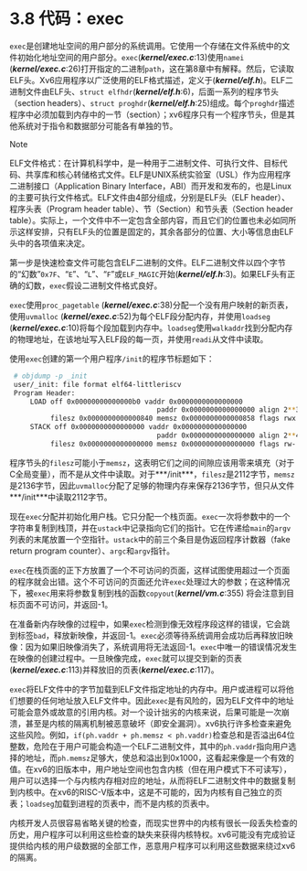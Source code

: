 # 3.8 代码：exec

`exec`是创建地址空间的用户部分的系统调用。它使用一个存储在文件系统中的文件初始化地址空间的用户部分。`exec`(***kernel/exec.c***:13)使用`namei` (***kernel/exec.c***:26)打开指定的二进制`path`，这在第8章中有解释。然后，它读取ELF头。Xv6应用程序以广泛使用的ELF格式描述，定义于(***kernel/elf.h***)。ELF二进制文件由ELF头、`struct elfhdr`(***kernel/elf.h***:6)，后面一系列的程序节头（section headers）、`struct proghdr`(***kernel/elf.h***:25)组成。每个`proghdr`描述程序中必须加载到内存中的一节（section）；xv6程序只有一个程序节头，但是其他系统对于指令和数据部分可能各有单独的节。

> [!NOTE]
> ELF文件格式：在计算机科学中，是一种用于二进制文件、可执行文件、目标代码、共享库和核心转储格式文件。ELF是UNIX系统实验室（USL）作为应用程序二进制接口（Application Binary Interface，ABI）而开发和发布的，也是Linux的主要可执行文件格式。ELF文件由4部分组成，分别是ELF头（ELF header）、程序头表（Program header table）、节（Section）和节头表（Section header table）。实际上，一个文件中不一定包含全部内容，而且它们的位置也未必如同所示这样安排，只有ELF头的位置是固定的，其余各部分的位置、大小等信息由ELF头中的各项值来决定。

第一步是快速检查文件可能包含ELF二进制的文件。ELF二进制文件以四个字节的“幻数”`0x7F`、“`E`”、“`L`”、“`F`”或`ELF_MAGIC`开始(***kernel/elf.h***:3)。如果ELF头有正确的幻数，`exec`假设二进制文件格式良好。

`exec`使用`proc_pagetable` (***kernel/exec.c***:38)分配一个没有用户映射的新页表，使用`uvmalloc` (***kernel/exec.c***:52)为每个ELF段分配内存，并使用`loadseg` (***kernel/exec.c***:10)将每个段加载到内存中。`loadseg`使用`walkaddr`找到分配内存的物理地址，在该地址写入ELF段的每一页，并使用`readi`从文件中读取。

使用`exec`创建的第一个用户程序`/init`的程序节标题如下：

```bash
 # objdump -p _init 
 user/_init: file format elf64-littleriscv 
 Program Header: 
     LOAD off 0x00000000000000b0 vaddr 0x0000000000000000 
                                    paddr 0x0000000000000000 align 2**3 
          filesz 0x0000000000000840 memsz 0x0000000000000858 flags rwx 
     STACK off 0x0000000000000000 vaddr 0x0000000000000000 
                                    paddr 0x0000000000000000 align 2**4 
          filesz 0x0000000000000000 memsz 0x0000000000000000 flags rw- 
```

程序节头的`filesz`可能小于`memsz`，这表明它们之间的间隙应该用零来填充（对于C全局变量），而不是从文件中读取。对于***/init***，`filesz`是2112字节，`memsz`是2136字节，因此`uvmalloc`分配了足够的物理内存来保存2136字节，但只从文件***/init***中读取2112字节。

现在`exec`分配并初始化用户栈。它只分配一个栈页面。`exec`一次将参数中的一个字符串复制到栈顶，并在`ustack`中记录指向它们的指针。它在传递给`main`的`argv`列表的末尾放置一个空指针。`ustack`中的前三个条目是伪返回程序计数器（fake return program counter）、`argc`和`argv`指针。 

`exec`在栈页面的正下方放置了一个不可访问的页面，这样试图使用超过一个页面的程序就会出错。这个不可访问的页面还允许`exec`处理过大的参数；在这种情况下，被`exec`用来将参数复制到栈的函数`copyout`(***kernel/vm.c***:355) 将会注意到目标页面不可访问，并返回-1。 

在准备新内存映像的过程中，如果`exec`检测到像无效程序段这样的错误，它会跳到标签`bad`，释放新映像，并返回-1。`exec`必须等待系统调用会成功后再释放旧映像：因为如果旧映像消失了，系统调用将无法返回-1。`exec`中唯一的错误情况发生在映像的创建过程中。一旦映像完成，`exec`就可以提交到新的页表(***kernel/exec.c***:113)并释放旧的页表(***kernel/exec.c***:117)。

`exec`将ELF文件中的字节加载到ELF文件指定地址的内存中。用户或进程可以将他们想要的任何地址放入ELF文件中。因此`exec`是有风险的，因为ELF文件中的地址可能会意外或故意的引用内核。对一个设计拙劣的内核来说，后果可能是一次崩溃，甚至是内核的隔离机制被恶意破坏（即安全漏洞）。xv6执行许多检查来避免这些风险。例如，`if(ph.vaddr + ph.memsz < ph.vaddr)`检查总和是否溢出64位整数，危险在于用户可能会构造一个ELF二进制文件，其中的`ph.vaddr`指向用户选择的地址，而`ph.memsz`足够大，使总和溢出到0x1000，这看起来像是一个有效的值。在xv6的旧版本中，用户地址空间也包含内核（但在用户模式下不可读写），用户可以选择一个与内核内存相对应的地址，从而将ELF二进制文件中的数据复制到内核中。在xv6的RISC-V版本中，这是不可能的，因为内核有自己独立的页表；`loadseg`加载到进程的页表中，而不是内核的页表中。

内核开发人员很容易省略关键的检查，而现实世界中的内核有很长一段丢失检查的历史，用户程序可以利用这些检查的缺失来获得内核特权。xv6可能没有完成验证提供给内核的用户级数据的全部工作，恶意用户程序可以利用这些数据来绕过xv6的隔离。
